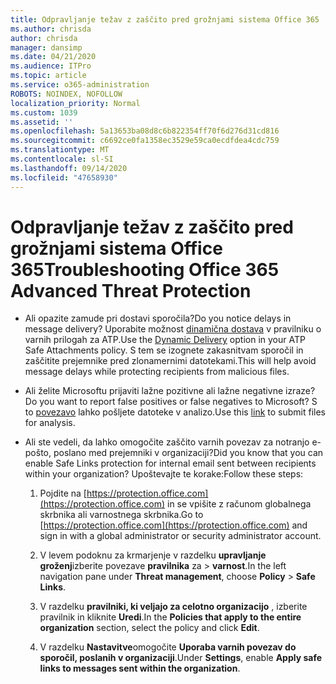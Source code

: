 ```yaml
---
title: Odpravljanje težav z zaščito pred grožnjami sistema Office 365
ms.author: chrisda
author: chrisda
manager: dansimp
ms.date: 04/21/2020
ms.audience: ITPro
ms.topic: article
ms.service: o365-administration
ROBOTS: NOINDEX, NOFOLLOW
localization_priority: Normal
ms.custom: 1039
ms.assetid: ''
ms.openlocfilehash: 5a13653ba08d8c6b822354ff70f6d276d31cd816
ms.sourcegitcommit: c6692ce0fa1358ec3529e59ca0ecdfdea4cdc759
ms.translationtype: MT
ms.contentlocale: sl-SI
ms.lasthandoff: 09/14/2020
ms.locfileid: "47658930"
---
```

# <a name="troubleshooting-office-365-advanced-threat-protection"></a><span data-ttu-id="f8365-102">Odpravljanje težav z zaščito pred grožnjami sistema Office 365</span><span class="sxs-lookup"><span data-stu-id="f8365-102">Troubleshooting Office 365 Advanced Threat Protection</span></span>

- <span data-ttu-id="f8365-103">Ali opazite zamude pri dostavi sporočila?</span><span class="sxs-lookup"><span data-stu-id="f8365-103">Do you notice delays in message delivery?</span></span> <span data-ttu-id="f8365-104">Uporabite možnost [dinamična dostava](https://docs.microsoft.com/microsoft-365/security/office-365-security/dynamic-delivery-and-previewing) v pravilniku o varnih prilogah za ATP.</span><span class="sxs-lookup"><span data-stu-id="f8365-104">Use the [Dynamic Delivery](https://docs.microsoft.com/microsoft-365/security/office-365-security/dynamic-delivery-and-previewing) option in your ATP Safe Attachments policy.</span></span> <span data-ttu-id="f8365-105">S tem se izognete zakasnitvam sporočil in zaščitite prejemnike pred zlonamernimi datotekami.</span><span class="sxs-lookup"><span data-stu-id="f8365-105">This will help avoid message delays while protecting recipients from malicious files.</span></span>

- <span data-ttu-id="f8365-106">Ali želite Microsoftu prijaviti lažne pozitivne ali lažne negativne izraze?</span><span class="sxs-lookup"><span data-stu-id="f8365-106">Do you want to report false positives or false negatives to Microsoft?</span></span> <span data-ttu-id="f8365-107">S to [povezavo](https://www.microsoft.com/wdsi/filesubmission/) lahko pošljete datoteke v analizo.</span><span class="sxs-lookup"><span data-stu-id="f8365-107">Use this [link](https://www.microsoft.com/wdsi/filesubmission/) to submit files for analysis.</span></span>

- <span data-ttu-id="f8365-108">Ali ste vedeli, da lahko omogočite zaščito varnih povezav za notranjo e-pošto, poslano med prejemniki v organizaciji?</span><span class="sxs-lookup"><span data-stu-id="f8365-108">Did you know that you can enable Safe Links protection for internal email sent between recipients within your organization?</span></span> <span data-ttu-id="f8365-109">Upoštevajte te korake:</span><span class="sxs-lookup"><span data-stu-id="f8365-109">Follow these steps:</span></span>

  1. <span data-ttu-id="f8365-110">Pojdite na [https://protection.office.com](https://protection.office.com) in se vpišite z računom globalnega skrbnika ali varnostnega skrbnika.</span><span class="sxs-lookup"><span data-stu-id="f8365-110">Go to [https://protection.office.com](https://protection.office.com) and sign in with a global administrator or security administrator account.</span></span>

  2. <span data-ttu-id="f8365-111">V levem podoknu za krmarjenje v razdelku **upravljanje groženj**izberite povezave **pravilnika** za \> **varnost**.</span><span class="sxs-lookup"><span data-stu-id="f8365-111">In the left navigation pane under **Threat management**, choose **Policy** \> **Safe Links**.</span></span>

  3. <span data-ttu-id="f8365-112">V razdelku **pravilniki, ki veljajo za celotno organizacijo** , izberite pravilnik in kliknite **Uredi**.</span><span class="sxs-lookup"><span data-stu-id="f8365-112">In the **Policies that apply to the entire organization** section, select the policy and click **Edit**.</span></span>

  4. <span data-ttu-id="f8365-113">V razdelku **Nastavitve**omogočite **Uporaba varnih povezav do sporočil, poslanih v organizaciji**.</span><span class="sxs-lookup"><span data-stu-id="f8365-113">Under **Settings**, enable **Apply safe links to messages sent within the organization**.</span></span>
